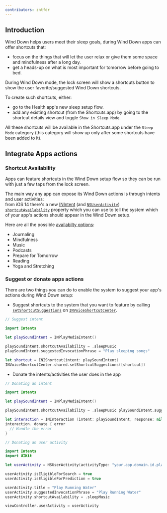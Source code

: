 ```yaml
---
contributors: zntfdr
---
```


## Introduction

Wind Down helps users meet their sleep goals, during Wind Down apps can offer shortcuts that:

- focus on the things that will let the user relax or give them some space and mindfulness after a long day. 
- get a heads-up on what is most important for tomorrow before going to bed.

During Wind Down mode, the lock screen will show a shortcuts button to show the user favorite/suggested Wind Down shortcuts. 

To create such shortcuts, either: 

- go to the Health app's new sleep setup flow.
- add any existing shortcut (from the Shortcuts.app) by going to the shortcut details view and toggle `Show in Sleep Mode`.

All these shortcuts will be available in the Shortcuts.app under the `Sleep Mode` category (this category will show up only after some shortcuts have been added to it).

## Integrate Apps actions

### Shortcut Availability

Apps can feature shortcuts in the Wind Down setup flow so they can be run with just a few taps from the lock screen. 

The main way any app can expose its Wind Down actions is through intents and user activities:  
from iOS 14 there's a new [INIntent][INIntent] (and [`NSUserActivity`][NSUserActivity]) [`shortcutAvailability`][shortcutAvailability] property which you can use to tell the system which of your app's actions should appear in the Wind Down setup.

Here are all the possible [availabilty options][INShortcutAvailabilityOptions]:

- Journaling
- Mindfulness
- Music
- Podcasts
- Prepare for Tomorrow
- Reading
- Yoga and Stretching

### Suggest or donate apps actions

There are two things you can do to enable the system to suggest your app's actions during Wind Down setup:

- Suggest shortcuts to the system that you want to feature by calling [`setShortcutSuggestions`][setShortcutSuggestions] on [`INVoiceShortcutCenter`][INVoiceShortcutCenter].

```swift
// Suggest intent

import Intents

let playSoundIntent = INPlayMediaIntent()

playSoundIntent.shortcutAvailability = .sleepMusic
playSoundIntent.suggestedInvocationPhrase = "Play sleeping songs"

let shortcut = INIShortcut(intent: playSoundIntent)
INVoiceShortcutCenter.shared.setShortcutSuggestions([shortcut])
```

- Donate the intents/activities the user does in the app

```swift
// Donating an intent

import Intents 

let playSoundIntent = INPlayMediaIntent() 

playSoundIntent.shortcutAvailability = .sleepMusic playSoundIntent.suggestedInvocationPhrase= "Play Counting Sleepy Dinosaurs" 

let interaction = INInteraction (intent: playSoundIntent, response: nil) 
interaction. donate { error 
  // Handle the error
}
```

```swift
// Donating an user activity

import Intents 
import UIKit 

let userActivity = NSUserActivity(activityType: "your.app.domain.id.playSound" 

userActivity.isEligibleForSearch = true
userActivity.isEligibleForPrediction = true

userActivity.title = "Play Running Water"
userActivity.suggestedInvocationPhrase = "Play Running Water"
userActivity.shortcutAvailability = .sleepMusic 

viewController.userActivity = userActivity 
```

[INIntent]: https://developer.apple.com/documentation/sirikit/inintent
[shortcutAvailability]: https://developer.apple.com/documentation/sirikit/inintent/3552187-shortcutavailability
[NSUserActivity]: https://developer.apple.com/documentation/foundation/nsuseractivity
[INShortcutAvailabilityOptions]: https://developer.apple.com/documentation/sirikit/inshortcutavailabilityoptions
[setShortcutSuggestions]: https://developer.apple.com/documentation/sirikit/invoiceshortcutcenter/2994364-setshortcutsuggestions
[INVoiceShortcutCenter]: https://developer.apple.com/documentation/sirikit/invoiceshortcutcenter
